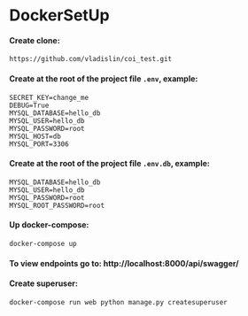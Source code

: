 # DockerSetUp
#### Create clone:

```
https://github.com/vladislin/coi_test.git
```

#### Create at the root of the project file `.env`, example:

```
SECRET_KEY=change_me
DEBUG=True
MYSQL_DATABASE=hello_db
MYSQL_USER=hello_db
MYSQL_PASSWORD=root
MYSQL_HOST=db
MYSQL_PORT=3306
```

#### Create at the root of the project file `.env.db`, example:

```
MYSQL_DATABASE=hello_db
MYSQL_USER=hello_db
MYSQL_PASSWORD=root
MYSQL_ROOT_PASSWORD=root
```

#### Up docker-compose:

```
docker-compose up
```

#### To view endpoints go to: http://localhost:8000/api/swagger/

#### Create superuser:

```
docker-compose run web python manage.py createsuperuser
```


